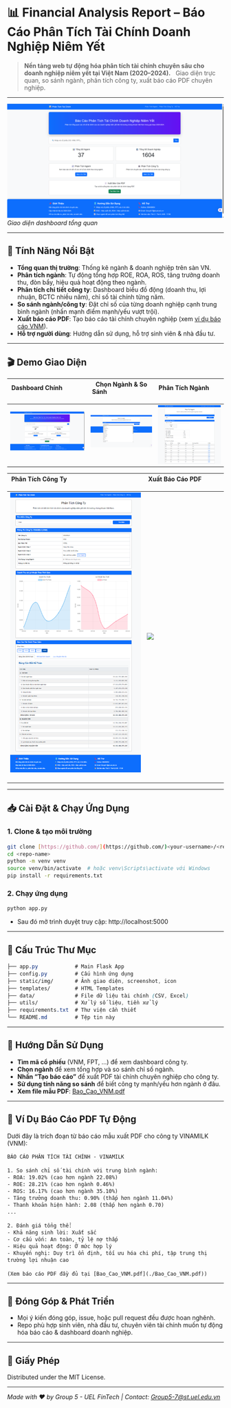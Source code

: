 
# 📊 Financial Analysis Report – Báo Cáo Phân Tích Tài Chính Doanh Nghiệp Niêm Yết

> **Nền tảng web tự động hóa phân tích tài chính chuyên sâu cho doanh nghiệp niêm yết tại Việt Nam (2020–2024).**  
> Giao diện trực quan, so sánh ngành, phân tích công ty, xuất báo cáo PDF chuyên nghiệp.

---

![Dashboard giao diện chính](static/img/28349011-d52c-498b-b4ec-3104a45f8fd3.png)
*Giao diện dashboard tổng quan*

---

## 🚀 Tính Năng Nổi Bật

- **Tổng quan thị trường**: Thống kê ngành & doanh nghiệp trên sàn VN.
- **Phân tích ngành**: Tự động tổng hợp ROE, ROA, ROS, tăng trưởng doanh thu, đòn bẩy, hiệu quả hoạt động theo ngành.
- **Phân tích chi tiết công ty**: Dashboard biểu đồ động (doanh thu, lợi nhuận, BCTC nhiều năm), chỉ số tài chính từng năm.
- **So sánh ngành/công ty**: Đặt chỉ số của từng doanh nghiệp cạnh trung bình ngành (nhấn mạnh điểm mạnh/yếu vượt trội).
- **Xuất báo cáo PDF**: Tạo báo cáo tài chính chuyên nghiệp (xem [ví dụ báo cáo VNM](./Bao_Cao_VNM.pdf)).
- **Hỗ trợ người dùng**: Hướng dẫn sử dụng, hỗ trợ sinh viên & nhà đầu tư.

---

## 🎬 Demo Giao Diện

| Dashboard Chính                                                    | Chọn Ngành & So Sánh                                       | Phân Tích Ngành                    |
|--------------------------------------------------------------------|------------------------------------------------------------|-------------------------------------|
| ![](static/img/28349011-d52c-498b-b4ec-3104a45f8fd3.png)           | ![](static/img/70b3f52a-6480-4a3d-8000-07adf03baa64.png)   | ![](static/img/e1ff4714-0c61-432a-bf0a-7ffe756f1fd3.png) |

| Phân Tích Công Ty                                                  | Xuất Báo Cáo PDF                                           |
|--------------------------------------------------------------------|------------------------------------------------------------|
| ![](static/img/f7b5603e-a9d6-4011-be88-c8a5d368f743.png)           | ![](static/img/z6701290352167_0fccb607309087e6ed4da63c758489e8.png)   |


---

## 📥 Cài Đặt & Chạy Ứng Dụng

### 1. Clone & tạo môi trường

```bash
git clone [https://github.com/](https://github.com/)<your-username>/<repo-name>.git
cd <repo-name>
python -m venv venv
source venv/bin/activate  # hoặc venv\Scripts\activate với Windows
pip install -r requirements.txt
````

### 2\. Chạy ứng dụng

```bash
python app.py
```

  - Sau đó mở trình duyệt truy cập: http://localhost:5000

-----

## 📂 Cấu Trúc Thư Mục

```css
├── app.py            # Main Flask App
├── config.py         # Cấu hình ứng dụng
├── static/img/       # Ảnh giao diện, screenshot, icon
├── templates/        # HTML Templates
├── data/             # File dữ liệu tài chính (CSV, Excel)
├── utils/            # Xử lý số liệu, tiền xử lý
├── requirements.txt  # Thư viện cần thiết
└── README.md         # Tệp tin này
```

-----

## 📖 Hướng Dẫn Sử Dụng

  - **Tìm mã cổ phiếu** (VNM, FPT, ...) để xem dashboard công ty.
  - **Chọn ngành** để xem tổng hợp và so sánh chỉ số ngành.
  - **Nhấn “Tạo báo cáo”** để xuất PDF tài chính chuyên nghiệp cho công ty.
  - **Sử dụng tính năng so sánh** để biết công ty mạnh/yếu hơn ngành ở đâu.
  - **Xem file mẫu PDF**: [Bao\_Cao\_VNM.pdf](https://www.google.com/search?q=./Bao_Cao_VNM.pdf)

-----

## 📄 Ví Dụ Báo Cáo PDF Tự Động

Dưới đây là trích đoạn từ báo cáo mẫu xuất PDF cho công ty VINAMILK (VNM):

```less
BÁO CÁO PHÂN TÍCH TÀI CHÍNH - VINAMILK

1. So sánh chỉ số tài chính với trung bình ngành:
- ROA: 19.02% (cao hơn ngành 22.08%)
- ROE: 28.21% (cao hơn ngành 0.46%)
- ROS: 16.17% (cao hơn ngành 35.10%)
- Tăng trưởng doanh thu: 0.90% (thấp hơn ngành 11.04%)
- Thanh khoản hiện hành: 2.08 (thấp hơn ngành 0.70)
...

2. Đánh giá tổng thể:
- Khả năng sinh lời: Xuất sắc
- Cơ cấu vốn: An toàn, tỷ lệ nợ thấp
- Hiệu quả hoạt động: Ở mức hợp lý
- Khuyến nghị: Duy trì ổn định, tối ưu hóa chi phí, tập trung thị trường lợi nhuận cao

(Xem báo cáo PDF đầy đủ tại [Bao_Cao_VNM.pdf](./Bao_Cao_VNM.pdf))
```

-----

## 👋 Đóng Góp & Phát Triển

  - Mọi ý kiến đóng góp, issue, hoặc pull request đều được hoan nghênh.
  - Repo phù hợp sinh viên, nhà đầu tư, chuyên viên tài chính muốn tự động hóa báo cáo & dashboard doanh nghiệp.

-----

## 📝 Giấy Phép

Distributed under the MIT License.

-----

*Made with ❤️ by Group 5 - UEL FinTech | Contact: Group5-7@st.uel.edu.vn*

```
```
